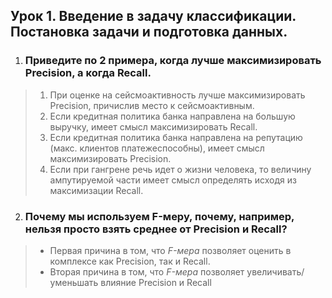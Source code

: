 ## Урок 1. Введение в задачу классификации. Постановка задачи и подготовка данных.

1. ### Приведите по 2 примера, когда лучше максимизировать Precision, а когда Recall.
> 1. При оценке на сейсмоактивность лучше максимизировать Precision, причислив место к сейсмоактивным.
> 2. Если кредитная политика банка направлена на большую выручку, имеет смысл максимизировать Recall.
> 3. Если кредитная политика банка направлена на репутацию (макс. клиентов платежеспособны), имеет смысл максимизировать Precision.
> 4. Если при гангрене речь идет о жизни человека, то величину ампутируемой части имеет смысл определять исходя из максимизации Recall.

2. ### Почему мы используем F-меру, почему, например, нельзя просто взять среднее от Precision и Recall?
> * Первая причина в том, что *F-мера* позволяет оценить в комплексе как Precision, так и Recall.
> * Вторая причина в том, что *F-мера* позволяет увеличивать/уменьшать влияние Precision и Recall

